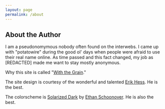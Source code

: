 ```yaml
---
layout: page
permalink: /about
---
```


## About the Author

I am a pseudonomymous nobody often found on the interwebs. I came up with "potatowire" during the good ol' days when people were afraid to use their real name online. As time passed and this fact changed, my job as [REDACTED] made me want to stay mostly anonymous.

Why this site is called "[With the Grain](https://with.thegra.in/with-the-grain)."

The site design is courtesy of the wonderful and talented [Erik Hess](http://themindfulbit.com/). He is the best.

The colorscheme is [Solarized Dark](http://ethanschoonover.com/solarized) by [Ethan Schoonover](https://twitter.com/ethanschoonover). He is also the best.